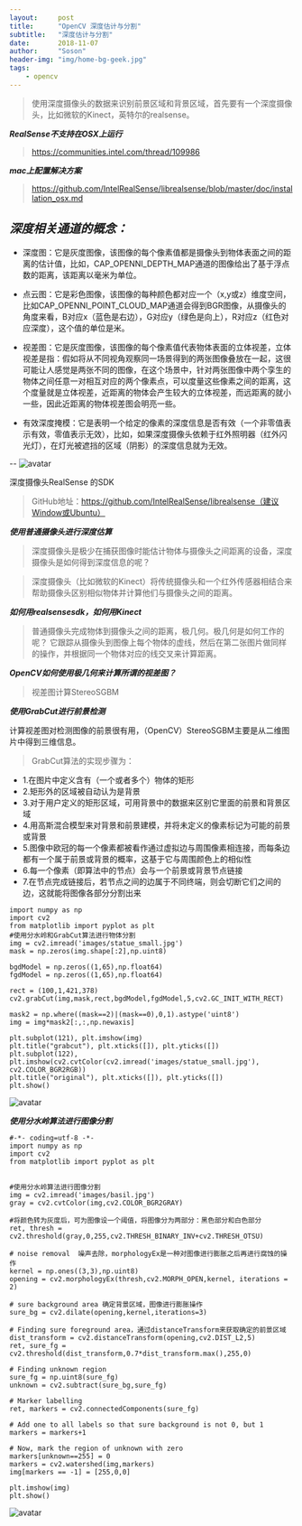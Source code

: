 ```yaml
---
layout:     post
title:      "OpenCV 深度估计与分割"
subtitle:   "深度估计与分割"
date:       2018-11-07
author:     "Soson"
header-img: "img/home-bg-geek.jpg"
tags:
    - opencv
---
```







>使用深度摄像头的数据来识别前景区域和背景区域，首先要有一个深度摄像头，比如微软的Kinect，英特尔的realsense。
>

***RealSense不支持在OSX上运行***
>https://communities.intel.com/thread/109986

***mac上配置解决方案***
>https://github.com/IntelRealSense/librealsense/blob/master/doc/installation_osx.md

***深度相关通道的概念：***
--
- 深度图：它是灰度图像，该图像的每个像素值都是摄像头到物体表面之间的距离的估计值，比如，CAP_OPENNI_DEPTH_MAP通道的图像给出了基于浮点数的距离，该距离以毫米为单位。

- 点云图：它是彩色图像，该图像的每种颜色都对应一个（x,y或z）维度空间，比如CAP_OPENNI_POINT_CLOUD_MAP通道会得到BGR图像，从摄像头的角度来看，B对应x（蓝色是右边），G对应y（绿色是向上），R对应z（红色对应深度），这个值的单位是米。

- 视差图：它是灰度图像，该图像的每个像素值代表物体表面的立体视差，立体视差是指：假如将从不同视角观察同一场景得到的两张图像叠放在一起，这很可能让人感觉是两张不同的图像，在这个场景中，针对两张图像中两个孪生的物体之间任意一对相互对应的两个像素点，可以度量这些像素之间的距离，这个度量就是立体视差，近距离的物体会产生较大的立体视差，而远距离的就小一些，因此近距离的物体视差图会明亮一些。

- 有效深度掩模：它是表明一个给定的像素的深度信息是否有效（一个非零值表示有效，零值表示无效），比如，如果深度摄像头依赖于红外照明器（红外闪光灯），在灯光被遮挡的区域（阴影）的深度信息就为无效。


--
![avatar](https://raw.githubusercontent.com/SosonHuang/imagesource/master/11-07/IMG_9053.JPG)

深度摄像头RealSense 的SDK 
>GitHub地址：https://github.com/IntelRealSense/librealsense（建议Window或Ubuntu）


***使用普通摄像头进行深度估算***

>深度摄像头是极少在捕获图像时能估计物体与摄像头之间距离的设备，深度摄像头是如何得到深度信息的呢？

>深度摄像头（比如微软的Kinect）将传统摄像头和一个红外传感器相结合来帮助摄像头区别相似物体并计算他们与摄像头之间的距离。

***如何用realsensesdk，如何用Kinect***

>普通摄像头完成物体到摄像头之间的距离，极几何。极几何是如何工作的呢？
它跟踪从摄像头到图像上每个物体的虚线，然后在第二张图片做同样的操作，并根据同一个物体对应的线交叉来计算距离。

***OpenCV如何使用极几何来计算所谓的视差图？***
>视差图计算StereoSGBM



***使用GrabCut进行前景检测***

计算视差图对检测图像的前景很有用，（OpenCV）StereoSGBM主要是从二维图片中得到三维信息。

>GrabCut算法的实现步骤为：

- 1.在图片中定义含有（一个或者多个）物体的矩形
- 2.矩形外的区域被自动认为是背景
- 3.对于用户定义的矩形区域，可用背景中的数据来区别它里面的前景和背景区域
- 4.用高斯混合模型来对背景和前景建模，并将未定义的像素标记为可能的前景或背景
- 5.图像中欧冠的每一个像素都被看作通过虚拟边与周围像素相连接，而每条边都有一个属于前景或背景的概率，这基于它与周围颜色上的相似性
- 6.每一个像素（即算法中的节点）会与一个前景或背景节点链接
- 7.在节点完成链接后，若节点之间的边属于不同终端，则会切断它们之间的边，这就能将图像各部分分割出来


```
import numpy as np
import cv2
from matplotlib import pyplot as plt
#使用分水岭和GrabCut算法进行物体分割
img = cv2.imread('images/statue_small.jpg')
mask = np.zeros(img.shape[:2],np.uint8)

bgdModel = np.zeros((1,65),np.float64)
fgdModel = np.zeros((1,65),np.float64)

rect = (100,1,421,378)
cv2.grabCut(img,mask,rect,bgdModel,fgdModel,5,cv2.GC_INIT_WITH_RECT)

mask2 = np.where((mask==2)|(mask==0),0,1).astype('uint8')
img = img*mask2[:,:,np.newaxis]

plt.subplot(121), plt.imshow(img)
plt.title("grabcut"), plt.xticks([]), plt.yticks([])
plt.subplot(122), plt.imshow(cv2.cvtColor(cv2.imread('images/statue_small.jpg'), cv2.COLOR_BGR2RGB))
plt.title("original"), plt.xticks([]), plt.yticks([])
plt.show()
```

![avatar](https://raw.githubusercontent.com/SosonHuang/imagesource/master/11-07/287C9369-721E-4655-B62F-E3A7B50BCBA3.png)


***使用分水岭算法进行图像分割***

```
#-*- coding=utf-8 -*-
import numpy as np
import cv2
from matplotlib import pyplot as plt


#使用分水岭算法进行图像分割
img = cv2.imread('images/basil.jpg')
gray = cv2.cvtColor(img,cv2.COLOR_BGR2GRAY)

#将颜色转为灰度后，可为图像设一个阈值，将图像分为两部分：黑色部分和白色部分
ret, thresh = cv2.threshold(gray,0,255,cv2.THRESH_BINARY_INV+cv2.THRESH_OTSU)

# noise removal  噪声去除，morphologyEx是一种对图像进行膨胀之后再进行腐蚀的操作
kernel = np.ones((3,3),np.uint8)
opening = cv2.morphologyEx(thresh,cv2.MORPH_OPEN,kernel, iterations = 2)

# sure background area 确定背景区域，图像进行膨胀操作
sure_bg = cv2.dilate(opening,kernel,iterations=3)

# Finding sure foreground area，通过distanceTransform来获取确定的前景区域
dist_transform = cv2.distanceTransform(opening,cv2.DIST_L2,5)
ret, sure_fg = cv2.threshold(dist_transform,0.7*dist_transform.max(),255,0)

# Finding unknown region
sure_fg = np.uint8(sure_fg)
unknown = cv2.subtract(sure_bg,sure_fg)

# Marker labelling
ret, markers = cv2.connectedComponents(sure_fg)

# Add one to all labels so that sure background is not 0, but 1
markers = markers+1

# Now, mark the region of unknown with zero
markers[unknown==255] = 0
markers = cv2.watershed(img,markers)
img[markers == -1] = [255,0,0]

plt.imshow(img)
plt.show()
```


![avatar](https://raw.githubusercontent.com/SosonHuang/imagesource/master/11-07/30447DA3-0E84-43C6-8597-71D807F7D59F.png)


